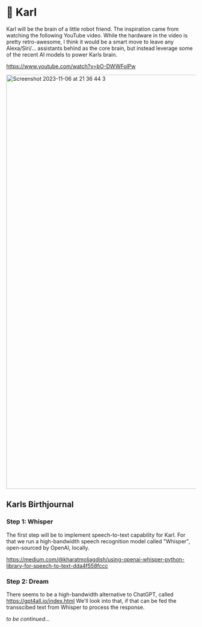 # 🤖 Karl

Karl will be the brain of a little robot friend. The inspiration came from watching the following YouTube video. While the hardware in the video is pretty retro-awesome, I think it would be a smart move to leave any Alexa/Siri/... assistants behind as the core brain, but instead leverage some of the recent AI models to power Karls brain.

https://www.youtube.com/watch?v=bO-DWWFolPw

<img width="1100" alt="Screenshot 2023-11-06 at 21 36 44 3" src="https://github.com/thomasbrueggemann/karl/assets/2313087/288e6d52-82b8-441f-ac2e-32f3e38ad5d0">

## Karls Birthjournal

### Step 1: Whisper

The first step will be to implement speech-to-text capability for Karl. For that we run a high-bandwidth speech recognition model called "Whisper", open-sourced by OpenAI, locally.

https://medium.com/@kharatmoljagdish/using-openai-whisper-python-library-for-speech-to-text-dda4f558fccc

### Step 2: Dream

There seems to be a high-bandwidth alternative to ChatGPT, called https://gpt4all.io/index.html We'll look into that, if that can be fed the transscibed text from Whisper to process the response.


_to be continued..._
